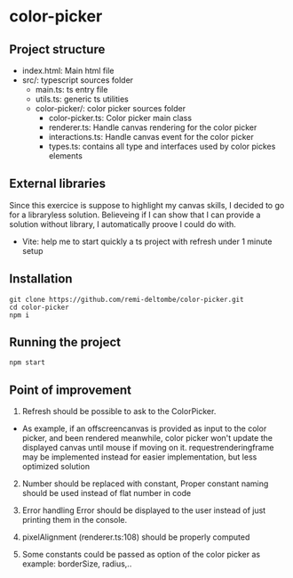 # color-picker

## Project structure
- index.html: Main html file
- src/: typescript sources folder
   - main.ts: ts entry file
   - utils.ts: generic ts utilities
   - color-picker/: color picker sources folder
      - color-picker.ts: Color picker main class
      - renderer.ts: Handle canvas rendering for the color picker
      - interactions.ts: Handle canvas event for the color picker
      - types.ts: contains all type and interfaces used by color pickes elements

## External libraries
Since this exercice is suppose to highlight my canvas skills, I decided to go for a libraryless solution.
Believeing if I can show that I can provide a solution without library, I automatically proove I could do with.

- Vite: help me to start quickly a ts project with refresh under 1 minute setup

## Installation 
```
git clone https://github.com/remi-deltombe/color-picker.git
cd color-picker
npm i
```

## Running the project
```
npm start
```

## Point of improvement
1. Refresh should be possible to ask to the ColorPicker.
- As example, if an offscreencanvas is provided as input to the color picker, and been rendered meanwhile, color picker won't update the displayed canvas until mouse if moving on it. requestrenderingframe may be implemented instead for easier implementation, but less optimized solution

2. Number should be replaced with constant, Proper constant naming should be used instead of flat number in code

3. Error handling
Error should be displayed to the user instead of just printing them in the console.

4. pixelAlignment (renderer.ts:108) should be properly computed

5. Some constants could be passed as option of the color picker
as example: borderSize, radius,..